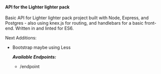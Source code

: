 #### API for the Lighter lighter pack

Basic API for Lighter lighter pack project built with Node, Express, and Postgres - also using knex.js for routing, and handlebars for a basic front-end. Written in and linted for ES6.

Next Additions:
- Bootstrap maybe using Less

  ***Available Endpoints:***
  - /endpoint
